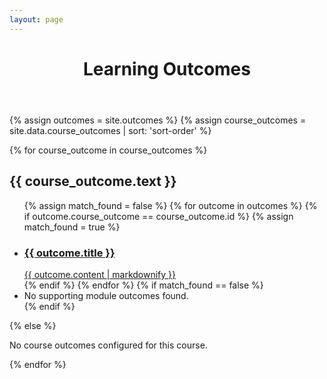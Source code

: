 ```yaml
---
layout: page
---
```


<header><h1>Learning Outcomes</h1></header>

<main class="container">

{% assign outcomes = site.outcomes %}
{% assign course_outcomes = site.data.course_outcomes | sort: 'sort-order' %}

{% for course_outcome in course_outcomes %}
<div class="panel panel-default">

  <div class="panel-heading">
    <h2 class="panel-title">{{ course_outcome.text }}</h2>
  </div>
  <ul class="list-group">

  {% assign match_found = false %}
  {% for outcome in outcomes %}
    {% if  outcome.course_outcome == course_outcome.id %}
      {% assign match_found = true %}
      <li class="list-group-item">
        <a class="block-link" href="{{ outcome.url | prepend: site.baseurl }}">
          <div class="outcome">
            <h3 class="panel-title">{{ outcome.title }}</h3>
            {{ outcome.content | markdownify }}
          </div>
        </a>
      </li>
    {% endif %}
  {% endfor %}
  {% if match_found == false %}
    <li class="list-group-item">No supporting module outcomes found.</li>
  {% endif %}
  </ul>
</div>
{% else %}

  <p>No course outcomes configured for this course.</p>

{% endfor %}

</main>
